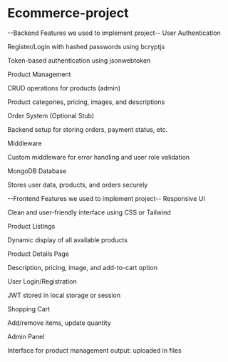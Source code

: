 # Ecommerce-project
--Backend Features we used to implement project--
User Authentication

Register/Login with hashed passwords using bcryptjs

Token-based authentication using jsonwebtoken

Product Management

CRUD operations for products (admin)

Product categories, pricing, images, and descriptions

Order System (Optional Stub)

Backend setup for storing orders, payment status, etc.

Middleware

Custom middleware for error handling and user role validation

MongoDB Database

Stores user data, products, and orders securely

--Frontend Features we used to implement project--
Responsive UI

Clean and user-friendly interface using CSS or Tailwind

Product Listings

Dynamic display of all available products

Product Details Page

Description, pricing, image, and add-to-cart option

User Login/Registration

JWT stored in local storage or session

Shopping Cart

Add/remove items, update quantity

Admin Panel 

Interface for product management
output:
uploaded in files
